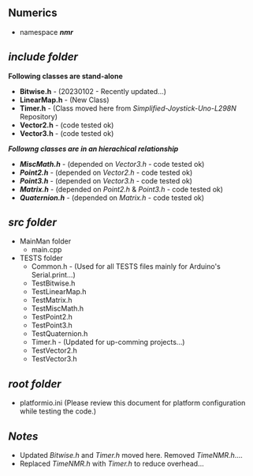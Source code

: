 ## Numerics

- namespace ***nmr***

## ***include folder***

**Following classes are stand-alone**
- **Bitwise.h**        - (20230102 - Recently updated...)
- **LinearMap.h**      - (New Class)
- **Timer.h**          - (Class moved here from *Simplified-Joystick-Uno-L298N* Repository)
- **Vector2.h**        - (code tested ok)
- **Vector3.h**        - (code tested ok)

***Followng classes are in an hierachical relationship***
+ ***MiscMath.h***     - (depended on *Vector3.h* - code tested ok)
+ ***Point2.h***       - (depended on *Vector2.h* - code tested ok)
+ ***Point3.h***       - (depended on *Vector3.h* - code tested ok)
+ ***Matrix.h***       - (depended on *Point2.h* & *Point3.h* - code tested ok) 
+ ***Quaternion.h***   - (depended on *Matrix.h* - code tested ok)

## ***src folder***

- MainMan folder
    - main.cpp
- TESTS folder
    - Common.h          - (Used for all TESTS files mainly for Arduino's Serial.print...)
    - TestBitwise.h
    - TestLinearMap.h 
    - TestMatrix.h
    - TestMiscMath.h
    - TestPoint2.h
    - TestPoint3.h
    - TestQuaternion.h
    - Timer.h           - (Updated for up-comming projects...)
    - TestVector2.h
    - TestVector3.h

## ***root folder***

- platformio.ini        (Please review this document for platform configuration while testing the code.)

## ***Notes***

- Updated *Bitwise.h* and *Timer.h* moved here. Removed *TimeNMR.h*.... 
- Replaced *TimeNMR.h* with *Timer.h* to reduce overhead...

